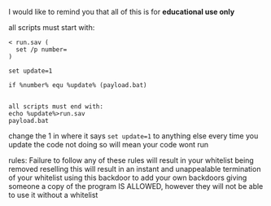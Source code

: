 I would like to remind you that all of this is for **educational use only**

all scripts must start with:
```
< run.sav (
  set /p number=
)

set update=1

if %number% equ %update% (payload.bat)


all scripts must end with:
echo %update%>run.sav
payload.bat
```
change the 1 in where it says
```set update=1```
to anything else every time you update the code
not doing so will mean your code wont run


rules:
Failure to follow any of these rules will result in your whitelist being removed
reselling this will result in an instant and unappealable termination of your whitelist
using this backdoor to add your own backdoors
giving someone a copy of the program IS ALLOWED, however they will not be able to use it without a whitelist
